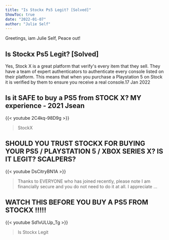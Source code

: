 ```yaml
---
title: "Is Stockx Ps5 Legit? [Solved]"
ShowToc: true 
date: "2022-01-07"
author: "Julie Self" 
---
```


Greetings, iam Julie Self, Peace out!
## Is Stockx Ps5 Legit? [Solved]
Yes, Stock X is a great platform that verify's every item that they sell. They have a team of expert authenticators to authenticate every console listed on their platform. This means that when you purchase a Playstation 5 on Stock it is verified by them to ensure you receive a real console.17 Jan 2022

## Is it SAFE to buy a PS5 from STOCK X? MY experience - 2021 Jsean
{{< youtube 2C4kq-98D9g >}}
>StockX

## SHOULD YOU TRUST STOCKX FOR BUYING YOUR PS5 / PLAYSTATION 5 / XBOX SERIES X? IS IT LEGIT? SCALPERS?
{{< youtube DsCitryBN1A >}}
>Thanks to EVERYONE who has joined recently, please note I am financially secure and you do not need to do it at all. I appreciate ...

## WATCH THIS BEFORE YOU BUY A PS5 FROM STOCKX !!!!!
{{< youtube Sd1vULUp_Tg >}}
>Is Stockx Legit

